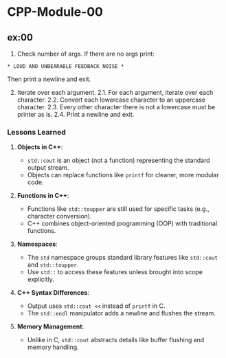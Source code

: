 # CPP-Module-00

## ex:00
1. Check number of args. If there are no args print:
```
* LOUD AND UNBEARABLE FEEDBACK NOISE *
```
Then print a newline and exit.

2. Iterate over each argument.
   2.1. For each argument, iterate over each character.
   2.2. Convert each lowercase character to an uppercase character.
   2.3. Every other character there is not a lowercase must be printer as is.
   2.4. Print a newline and exit.

### Lessons Learned

1. **Objects in C++**:
   - `std::cout` is an object (not a function) representing the standard output stream.
   - Objects can replace functions like `printf` for cleaner, more modular code.

2. **Functions in C++**:
   - Functions like `std::toupper` are still used for specific tasks (e.g., character conversion).
   - C++ combines object-oriented programming (OOP) with traditional functions.

3. **Namespaces**:
   - The `std` namespace groups standard library features like `std::cout` and `std::toupper`.
   - Use `std::` to access these features unless brought into scope explicitly.

4. **C++ Syntax Differences**:
   - Output uses `std::cout <<` instead of `printf` in C.
   - The `std::endl` manipulator adds a newline and flushes the stream.

5. **Memory Management**:
   - Unlike in C, `std::cout` abstracts details like buffer flushing and memory handling.
